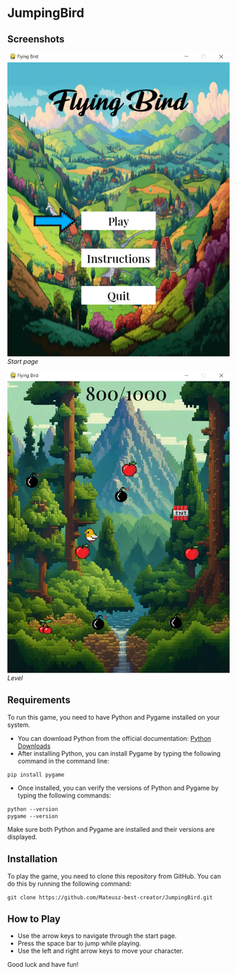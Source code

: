 # JumpingBird

## Screenshots
![Screenshot 1](screenshots/sc1.png)
*Start page*

![Screenshot 2](screenshots/sc2.png)
*Level*

## Requirements
To run this game, you need to have Python and Pygame installed on your system.
- You can download Python from the official documentation: [Python Downloads](https://www.python.org/downloads/)
- After installing Python, you can install Pygame by typing the following command in the command line:

```
pip install pygame
```

- Once installed, you can verify the versions of Python and Pygame by typing the following commands:

```
python --version
pygame --version
```

Make sure both Python and Pygame are installed and their versions are displayed.

## Installation
To play the game, you need to clone this repository from GitHub. You can do this by running the following command:

```
git clone https://github.com/Mateusz-best-creator/JumpingBird.git
```

## How to Play
- Use the arrow keys to navigate through the start page.
- Press the space bar to jump while playing.
- Use the left and right arrow keys to move your character.

Good luck and have fun!